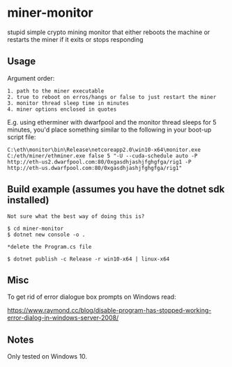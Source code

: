 # miner-monitor
stupid simple crypto mining monitor that either reboots the machine or restarts the miner if it exits or stops responding


## Usage
Argument order:

    1. path to the miner executable
    2. true to reboot on erros/hangs or false to just restart the miner
    3. monitor thread sleep time in minutes
    4. miner options enclosed in quotes

E.g. using etherminer with dwarfpool and the monitor thread sleeps for 5 minutes, you'd place
something similar to the following in your boot-up script file:

    C:\eth\monitor\bin\Release\netcoreapp2.0\win10-x64\monitor.exe C:/eth/miner/ethminer.exe false 5 "-U --cuda-schedule auto -P http://eth-us2.dwarfpool.com:80/0xgasdhjashjfghgfga/rig1 -P http://eth-us.dwarfpool.com:80/0xgasdhjashjfghgfga/rig1"


## Build example (assumes you have the dotnet sdk installed)
    Not sure what the best way of doing this is?

    $ cd miner-monitor
    $ dotnet new console -o .

    *delete the Program.cs file

    $ dotnet publish -c Release -r win10-x64 | linux-x64


## Misc
To get rid of error dialogue box prompts on Windows read:

https://www.raymond.cc/blog/disable-program-has-stopped-working-error-dialog-in-windows-server-2008/


## Notes
Only tested on Windows 10.
